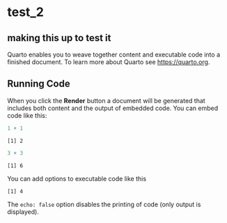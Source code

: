 test_2
================

## making this up to test it

Quarto enables you to weave together content and executable code into a
finished document. To learn more about Quarto see <https://quarto.org>.

## Running Code

When you click the **Render** button a document will be generated that
includes both content and the output of embedded code. You can embed
code like this:

``` r
1 + 1
```

    [1] 2

``` r
3 + 3
```

    [1] 6

You can add options to executable code like this

    [1] 4

The `echo: false` option disables the printing of code (only output is
displayed).
